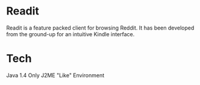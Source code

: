 Readit
=======
Readit is a feature packed client for browsing Reddit. It has been developed from the ground-up for an intuitive
Kindle interface.


Tech
=======
Java 1.4 Only
J2ME "Like" Environment